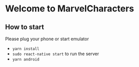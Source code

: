 # Welcome to MarvelCharacters

## How to start

Please plug your phone or start emulator

- `yarn install` 
- `sudo react-native start` to run the server
- `yarn android` 
